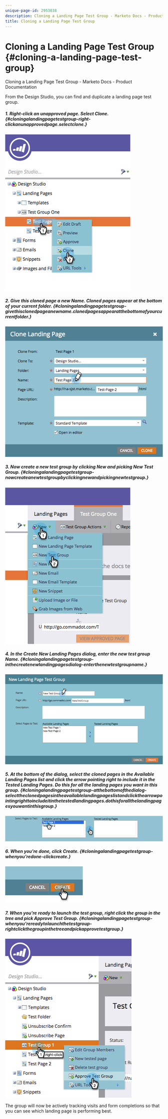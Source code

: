 ```yaml
---
unique-page-id: 2953038
description: Cloning a Landing Page Test Group - Marketo Docs - Product Documentation
title: Cloning a Landing Page Test Group
---
```


# Cloning a Landing Page Test Group {#cloning-a-landing-page-test-group}

Cloning a Landing Page Test Group - Marketo Docs - Product Documentation

From the Design Studio, you can find and duplicate a landing page test group.

##### 1. Right-click an unapproved page. Select Clone. {#cloningalandingpagetestgroup-right-clickanunapprovedpage.selectclone.}

![](assets/image2015-4-27-15-3a11-3a24.png)

##### 2. Give this cloned page a new Name. Cloned pages appear at the bottom of your current folder. {#cloningalandingpagetestgroup-givethisclonedpageanewname.clonedpagesappearatthebottomofyourcurrentfolder.}

![](assets/image2015-4-27-16-3a10-3a10.png)

##### 3. Now create a new test group by clicking New and picking New Test Group. {#cloningalandingpagetestgroup-nowcreateanewtestgroupbyclickingnewandpickingnewtestgroup.}

![](assets/image2015-4-27-15-3a49-3a54.png)

##### 4. In the Create New Landing Pages dialog, enter the new test group Name. {#cloningalandingpagetestgroup-inthecreatenewlandingpagesdialog-enterthenewtestgroupname.}

![](assets/image2015-4-27-15-3a58-3a13.png)

##### 5. At the bottom of the dialog, select the cloned pages in the Available Landing Pages list and click the arrow pointing right to include it in the Tested Landing Pages. Do this for all the landing pages you want in this group. {#cloningalandingpagetestgroup-atthebottomofthedialog-selecttheclonedpagesintheavailablelandingpageslistandclickthearrowpointingrighttoincludeitinthetestedlandingpages.dothisforallthelandingpagesyouwantinthisgroup.}

![](assets/image2015-4-27-16-3a3-3a22.png)

##### 6. When you're done, click Create. {#cloningalandingpagetestgroup-whenyou'redone-clickcreate.}

![](assets/image2015-4-27-16-3a7-3a50.png)

##### 7. When you're ready to launch the test group, right click the group in the tree and pick Approve Test Group. {#cloningalandingpagetestgroup-whenyou'rereadytolaunchthetestgroup-rightclickthegroupinthetreeandpickapprovetestgroup.}

![](assets/image2015-4-27-16-3a19-3a10.png)

The group will now be actively tracking visits and form completions so that you can see which landing page is performing best.
